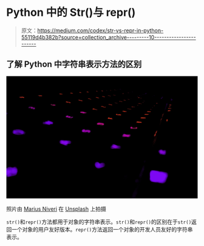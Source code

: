 # Python 中的 Str()与 repr()

> 原文：<https://medium.com/codex/str-vs-repr-in-python-55119d4b382b?source=collection_archive---------10----------------------->

## 了解 Python 中字符串表示方法的区别

![](img/451941f2bf23227c94d09b6f73864918.png)

照片由 [Marius Niveri](https://unsplash.com/@m4r1vs?utm_source=medium&utm_medium=referral) 在 [Unsplash](https://unsplash.com?utm_source=medium&utm_medium=referral) 上拍摄

`str()`和`repr()`方法都用于对象的字符串表示。`str()`和`repr()`的区别在于`str()`返回一个对象的用户友好版本。`repr()`方法返回一个对象的开发人员友好的字符串表示。
